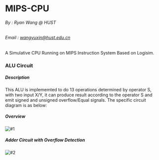 # MIPS-CPU
###### By : Ryan Wang @ HUST
###### Email : wangyuxin@hust.edu.cn
A Simulative CPU Running on MIPS Instruction System Based on Logisim.

### ALU Circuit
##### Description
This ALU is implememted to do 13 operations determined by operator S, with two input X/Y, it can produce result according to the operator S and emit signed and unsigned overflow/Equal signals.
The specific circuit diagram is as below:
##### Overview
  ![#1](https://raw.githubusercontent.com/RyanWangGit/MIPS_CPU/master/Screenshots/ALU_1.png)
##### Adder Circuit with Overflow Detection
  ![#2](https://raw.githubusercontent.com/RyanWangGit/MIPS_CPU/master/Screenshots/ALU_2.png)

